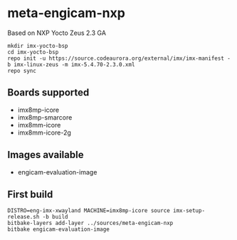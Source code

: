 
meta-engicam-nxp
================

Based on NXP Yocto Zeus 2.3 GA


```
mkdir imx-yocto-bsp
cd imx-yocto-bsp
repo init -u https://source.codeaurora.org/external/imx/imx-manifest -b imx-linux-zeus -m imx-5.4.70-2.3.0.xml
repo sync
```


Boards supported
----------------

- imx8mp-icore
- imx8mp-smarcore
- imx8mm-icore
- imx8mm-icore-2g


Images available
----------------

- engicam-evaluation-image



First build
-----------

```
DISTRO=eng-imx-xwayland MACHINE=imx8mp-icore source imx-setup-release.sh -b build
bitbake-layers add-layer ../sources/meta-engicam-nxp
bitbake engicam-evaluation-image
```
